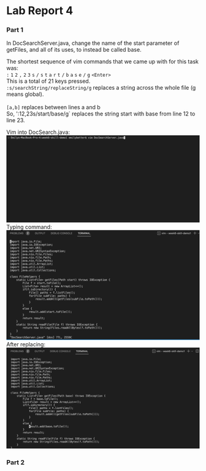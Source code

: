 # Lab Report 4
### Part 1
In DocSearchServer.java, change the name of the start parameter of getFiles, and all of its uses, to instead be called base.

The shortest sequence of vim commands that we came up with for this task was:  
`:` `1` `2` `,` `2` `3` `s` `/` `s` `t` `a` `r` `t` `/` `b` `a` `s` `e` `/` `g` `<Enter>` <br />
This is a total of 21 keys pressed.<br />
`:s/searchString/replaceString/g` replaces a string across the whole file (g means global).  <br />  
`[a,b]` replaces between lines a and b<br />
So, ':12,23s/start/base/g` replaces the string start with base from line 12 to line 23.  <br />

Vim into DocSearch.java:
![Image](vim_docsearch.png)
Typing command:
![Image](type_command.png)
After replacing:
![Image](after_enter.png)

### Part 2

